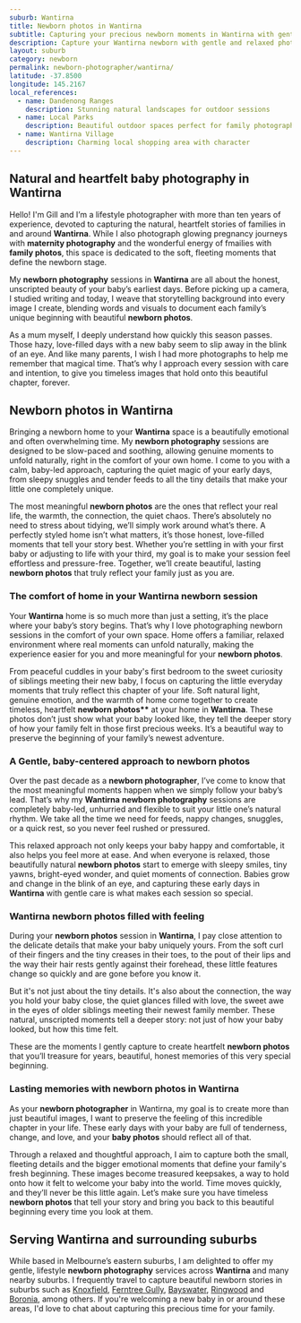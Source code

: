 ```yaml
---
suburb: Wantirna
title: Newborn photos in Wantirna
subtitle: Capturing your precious newborn moments in Wantirna with gentle photography
description: Capture your Wantirna newborn with gentle and relaxed photography. Newborn sessions are available in your home for maximum comfort and convenience.
layout: suburb
category: newborn
permalink: newborn-photographer/wantirna/
latitude: -37.8500
longitude: 145.2167
local_references:
  - name: Dandenong Ranges
    description: Stunning natural landscapes for outdoor sessions
  - name: Local Parks
    description: Beautiful outdoor spaces perfect for family photography
  - name: Wantirna Village
    description: Charming local shopping area with character
---
```


## Natural and heartfelt baby photography in Wantirna

Hello! I'm Gill and I’m a lifestyle photographer with more than ten years of experience, devoted to capturing the natural, heartfelt stories of families in and around **Wantirna**. While I also photograph glowing pregnancy journeys with **maternity photography** and the wonderful energy of fmailies with **family photos**, this space is dedicated to the soft, fleeting moments that define the newborn stage.

My **newborn photography** sessions in **Wantirna** are all about the honest, unscripted beauty of your baby’s earliest days. Before picking up a camera, I studied writing and today, I weave that storytelling background into every image I create, blending words and visuals to document each family’s unique beginning with beautiful **newborn photos**.

As a mum myself, I deeply understand how quickly this season passes. Those hazy, love-filled days with a new baby seem to slip away in the blink of an eye. And like many parents, I wish I had more photographs to help me remember that magical time. That’s why I approach every session with care and intention, to give you timeless images that hold onto this beautiful chapter, forever.

## Newborn photos in Wantirna

Bringing a newborn home to your **Wantirna** space is a beautifully emotional and often overwhelming time. My **newborn photography** sessions are designed to be slow-paced and soothing, allowing genuine moments to unfold naturally, right in the comfort of your own home. I come to you with a calm, baby-led approach, capturing the quiet magic of your early days, from sleepy snuggles and tender feeds to all the tiny details that make your little one completely unique.

The most meaningful **newborn photos** are the ones that reflect your real life, the warmth, the connection, the quiet chaos. There’s absolutely no need to stress about tidying, we’ll simply work around what’s there. A perfectly styled home isn’t what matters, it’s those honest, love-filled moments that tell your story best. Whether you’re settling in with your first baby or adjusting to life with your third, my goal is to make your session feel effortless and pressure-free. Together, we’ll create beautiful, lasting **newborn photos** that truly reflect your family just as you are.

### The comfort of home in your Wantirna newborn session

Your **Wantirna** home is so much more than just a setting, it’s the place where your baby’s story begins. That’s why I love photographing newborn sessions in the comfort of your own space. Home offers a familiar, relaxed environment where real moments can unfold naturally, making the experience easier for you and more meaningful for your **newborn photos**.

From peaceful cuddles in your baby's first bedroom to the sweet curiosity of siblings meeting their new baby, I focus on capturing the little everyday moments that truly reflect this chapter of your life. Soft natural light, genuine emotion, and the warmth of home come together to create timeless, heartfelt **newborn photos\*\*** at your home in **Wantirna**. These photos don’t just show what your baby looked like, they tell the deeper story of how your family felt in those first precious weeks. It’s a beautiful way to preserve the beginning of your family’s newest adventure.

### A Gentle, baby-centered approach to newborn photos

Over the past decade as a **newborn photographer**, I’ve come to know that the most meaningful moments happen when we simply follow your baby’s lead. That’s why my **Wantirna** **newborn photography** sessions are completely baby-led, unhurried and flexible to suit your little one’s natural rhythm. We take all the time we need for feeds, nappy changes, snuggles, or a quick rest, so you never feel rushed or pressured.

This relaxed approach not only keeps your baby happy and comfortable, it also helps you feel more at ease. And when everyone is relaxed, those beautifully natural **newborn photos** start to emerge with sleepy smiles, tiny yawns, bright-eyed wonder, and quiet moments of connection. Babies grow and change in the blink of an eye, and capturing these early days in **Wantirna** with gentle care is what makes each session so special.

### Wantirna newborn photos filled with feeling

During your **newborn photos** session in **Wantirna**, I pay close attention to the delicate details that make your baby uniquely yours. From the soft curl of their fingers and the tiny creases in their toes, to the pout of their lips and the way their hair rests gently against their forehead, these little features change so quickly and are gone before you know it.

But it's not just about the tiny details. It's also about the connection, the way you hold your baby close, the quiet glances filled with love, the sweet awe in the eyes of older siblings meeting their newest family member. These natural, unscripted moments tell a deeper story: not just of how your baby looked, but how this time felt.

These are the moments I gently capture to create heartfelt **newborn photos** that you’ll treasure for years, beautiful, honest memories of this very special beginning.

### Lasting memories with newborn photos in Wantirna

As your **newborn photographer** in Wantirna, my goal is to create more than just beautiful images, I want to preserve the feeling of this incredible chapter in your life. These early days with your baby are full of tenderness, change, and love, and your **baby photos** should reflect all of that.

Through a relaxed and thoughtful approach, I aim to capture both the small, fleeting details and the bigger emotional moments that define your family's fresh beginning. These images become treasured keepsakes, a way to hold onto how it felt to welcome your baby into the world. Time moves quickly, and they’ll never be this little again. Let’s make sure you have timeless **newborn photos** that tell your story and bring you back to this beautiful beginning every time you look at them.

## Serving Wantirna and surrounding suburbs

While based in Melbourne’s eastern suburbs, I am delighted to offer my gentle, lifestyle **newborn photography** services across **Wantirna** and many nearby suburbs. I frequently travel to capture beautiful newborn stories in suburbs such as [Knoxfield](newborn-photos/knoxfield/), [Ferntree Gully](newborn-photos/ferntree-gully/), [Bayswater](newborn-photos/bayswater/), [Ringwood](newborn-photos/ringwood/) and [Boronia](newborn-photos/boronia/), among others. If you're welcoming a new baby in or around these areas, I'd love to chat about capturing this precious time for your family.
